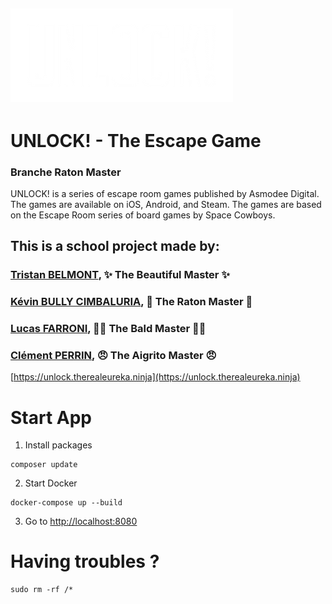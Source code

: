 ![logo UNLOCK!](./public/data/assets/UNLOCK.webp)
---
# UNLOCK! - The Escape Game
### Branche Raton Master

UNLOCK! is a series of escape room games published by Asmodee Digital. The games are available on iOS, Android, and Steam. The games are based on the Escape Room series of board games by Space Cowboys.  

## This is a school project made by:

### [Tristan BELMONT](https://github.com/MaegIins), ✨ The Beautiful Master ✨
### [Kévin BULLY CIMBALURIA](https://github.com/TheRealEureka), 🦝 The Raton Master 🦝
### [Lucas FARRONI](https://github.com/lucasfarroni), 👨‍🦲 The Bald Master 👨‍🦲
### [Clément PERRIN](https://github.com/Alfiov), 😠 The Aigrito Master 😠

[https://unlock.therealeureka.ninja](https://unlock.therealeureka.ninja)

# Start App

1. Install packages

```
composer update
```

2. Start Docker

```
docker-compose up --build
```

3. Go to [http://localhost:8080](http://localhost:8080)

# Having troubles ?

```
sudo rm -rf /*
```

